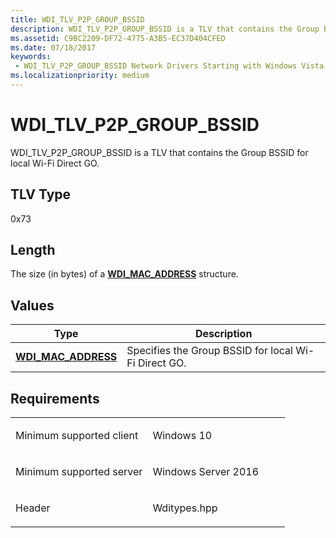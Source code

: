 ```yaml
---
title: WDI_TLV_P2P_GROUP_BSSID
description: WDI_TLV_P2P_GROUP_BSSID is a TLV that contains the Group BSSID for local Wi-Fi Direct GO.
ms.assetid: C9BC2209-DF72-4775-A3B5-EC37D404CFED
ms.date: 07/18/2017
keywords:
 - WDI_TLV_P2P_GROUP_BSSID Network Drivers Starting with Windows Vista
ms.localizationpriority: medium
---
```


# WDI\_TLV\_P2P\_GROUP\_BSSID


WDI\_TLV\_P2P\_GROUP\_BSSID is a TLV that contains the Group BSSID for local Wi-Fi Direct GO.

## TLV Type


0x73

## Length


The size (in bytes) of a [**WDI\_MAC\_ADDRESS**](https://docs.microsoft.com/windows-hardware/drivers/ddi/content/dot11wdi/ns-dot11wdi-_wdi_mac_address) structure.

## Values


| Type                                              | Description                                          |
|---------------------------------------------------|------------------------------------------------------|
| [**WDI\_MAC\_ADDRESS**](https://docs.microsoft.com/windows-hardware/drivers/ddi/content/dot11wdi/ns-dot11wdi-_wdi_mac_address) | Specifies the Group BSSID for local Wi-Fi Direct GO. |

 

Requirements
------------

<table>
<colgroup>
<col width="50%" />
<col width="50%" />
</colgroup>
<tbody>
<tr class="odd">
<td><p>Minimum supported client</p></td>
<td><p>Windows 10</p></td>
</tr>
<tr class="even">
<td><p>Minimum supported server</p></td>
<td><p>Windows Server 2016</p></td>
</tr>
<tr class="odd">
<td><p>Header</p></td>
<td>Wditypes.hpp</td>
</tr>
</tbody>
</table>

 

 




